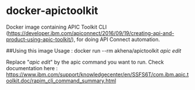 # docker-apictoolkit
Docker image containing APIC Toolkit CLI (https://developer.ibm.com/apiconnect/2016/09/19/creating-api-and-product-using-apic-toolkit/), for doing API Connect automation. 

##Using this image
Usage : docker run --rm akhena/apictoolkit *apic edit*

Replace "*apic edit*" by the apic command you want to run. Check documentation here : https://www.ibm.com/support/knowledgecenter/en/SSFS6T/com.ibm.apic.toolkit.doc/rapim_cli_command_summary.html


